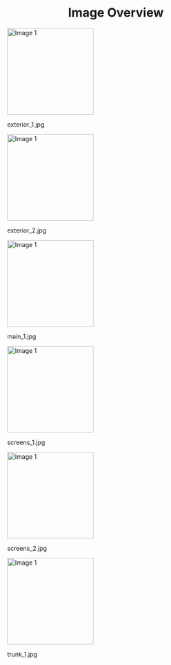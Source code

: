 <h1 style ="text-align: center;"> Image Overview </h1>
<div>
<div>
<img src="https://media.evkx.net/multimedia/models/nissan/ariya/ariya_87kwh_e-4orce/exterior_1_xst.jpg" alt="Image 1" style="width: 200px;">
<p>exterior_1.jpg</p>
</div>
<div>
<img src="https://media.evkx.net/multimedia/models/nissan/ariya/ariya_87kwh_e-4orce/exterior_2_xst.jpg" alt="Image 1" style="width: 200px;">
<p>exterior_2.jpg</p>
</div>
<div>
<img src="https://media.evkx.net/multimedia/models/nissan/ariya/ariya_87kwh_e-4orce/main_1_xst.jpg" alt="Image 1" style="width: 200px;">
<p>main_1.jpg</p>
</div>
<div>
<img src="https://media.evkx.net/multimedia/models/nissan/ariya/ariya_87kwh_e-4orce/screens_1_xst.jpg" alt="Image 1" style="width: 200px;">
<p>screens_1.jpg</p>
</div>
<div>
<img src="https://media.evkx.net/multimedia/models/nissan/ariya/ariya_87kwh_e-4orce/screens_2_xst.jpg" alt="Image 1" style="width: 200px;">
<p>screens_2.jpg</p>
</div>
<div>
<img src="https://media.evkx.net/multimedia/models/nissan/ariya/ariya_87kwh_e-4orce/trunk_1_xst.jpg" alt="Image 1" style="width: 200px;">
<p>trunk_1.jpg</p>
</div>
</div>
